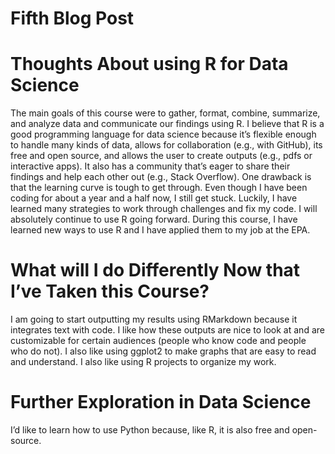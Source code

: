 Fifth Blog Post
================

# Thoughts About using R for Data Science

The main goals of this course were to gather, format, combine,
summarize, and analyze data and communicate our findings using R. I
believe that R is a good programming language for data science because
it’s flexible enough to handle many kinds of data, allows for
collaboration (e.g., with GitHub), its free and open source, and allows
the user to create outputs (e.g., pdfs or interactive apps). It also has
a community that’s eager to share their findings and help each other out
(e.g., Stack Overflow). One drawback is that the learning curve is tough
to get through. Even though I have been coding for about a year and a
half now, I still get stuck. Luckily, I have learned many strategies to
work through challenges and fix my code. I will absolutely continue to
use R going forward. During this course, I have learned new ways to use
R and I have applied them to my job at the EPA.

# What will I do Differently Now that I’ve Taken this Course?

I am going to start outputting my results using RMarkdown because it
integrates text with code. I like how these outputs are nice to look at
and are customizable for certain audiences (people who know code and
people who do not). I also like using ggplot2 to make graphs that are
easy to read and understand. I also like using R projects to organize my
work.

# Further Exploration in Data Science

I’d like to learn how to use Python because, like R, it is also free and
open-source.
